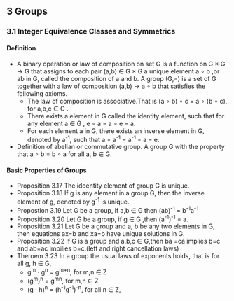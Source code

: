## 3 Groups

### 3.1 Integer Equivalence Classes and Symmetrics

#### Definition
+ A binary operation or law of composition on set G is a function on G $\times$ G -> G that assigns to each pair
  (a,b) $\in$ G $\times$ G a unique element a $\circ$ b ,or ab in G, called the composition of a and b. A group (G,$\circ$) is a set of G together with a law of composition (a,b) -> a $\circ$ b that satisfies the following axioms.
  - The law of composition is associative.That is (a $\circ$ b) $\circ$ c = a $\circ$ (b $\circ$ c), for a,b,c $\in$ G .
  - There exists a element in G called the identity element, such that for any element a $\in$ G , e $\circ$ a = a $\circ$ e = a.
  - For each element a in G, there exists an inverse element in G, denoted by a<sup>-1</sup>, such that a $\circ$ a<sup>-1</sup> = a<sup>-1</sup> $\circ$ a = e.
+ Definition of abelian or commutative group. A group G with the property that a $\circ$ b = b $\circ$ a for all a,  b $\in$ G.
####  Basic Properties of Groups
+ Proposition 3.17 The ideentity element of group G is unique.
+ Proposition 3.18 If g is any element in a group G, then the inverse element of g, denoted by g<sup>-1</sup> is unique.
+ Propostion 3.19 Let G be  a group, if a,b $\in$ G then (ab)<sup>-1</sup> = b<sup>-1</sup>a<sup>-1</sup>
+ Proposition 3.20 Let G be a group, if g $\in$ G ,then (a<sup>-1</sup>)<sup>-1</sup> = a.
+ Proposition 3.21 Let G be a group and a, b be any two elements in G, then equations ax=b and xa=b have unique solutions in G.
+ Proposition 3.22 If G is a group and a,b,c $\in$ G,then ba =ca implies b=c and ab=ac impilies b=c.(left and right cancellation laws)
+ Theroem 3.23 In a group the usual laws of exponents holds, that is for all g, h $\in$ G, 
  - g<sup>m</sup> $\cdot$ g<sup>n</sup> = g<sup>m+n</sup>, for m,n $\in$ Z
  - (g<sup>m</sup>)<sup>n</sup> = g<sup>mn</sup>, for m,n $\in$ Z
  - (g $\cdot$ h)<sup>n</sup> = (h<sup>-1</sup>g<sup>-1</sup>)<sup>-n</sup>, for all n $\in$ Z, 